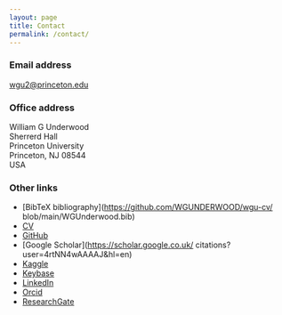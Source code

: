 ```yaml
---
layout: page
title: Contact
permalink: /contact/
---
```


### Email address
[wgu2@princeton.edu](mailto:wgu@princeton.edu)

### Office address
William G Underwood <br>
Sherrerd Hall <br>
Princeton University <br>
Princeton,
NJ 08544 <br>
USA

### Other links
- [BibTeX bibliography](https://github.com/WGUNDERWOOD/wgu-cv/
  blob/main/WGUnderwood.bib)
- [CV](https://github.com/WGUNDERWOOD/wgu-cv/blob/main/WGUnderwood.pdf)
- [GitHub](https://github.com/WGUNDERWOOD)
- [Google Scholar](https://scholar.google.co.uk/
  citations?user=4rtNN4wAAAAJ&hl=en)
- [Kaggle](https://www.kaggle.com/wgunderwood)
- [Keybase](https://keybase.io/wgunderwood/chat)
- [LinkedIn](https://www.linkedin.com/in/william--underwood/)
- [Orcid](https://orcid.org/0000-0003-4604-1548)
- [ResearchGate](https://www.researchgate.net/profile/William-Underwood-4)
